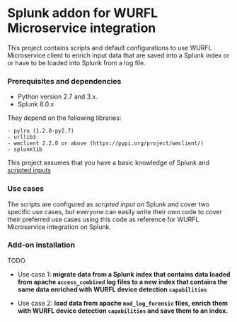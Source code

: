 # Splunk addon for WURFL Microservice integration

This project contains scripts and default configurations 
to use WURFL Microservice client to enrich input data that are saved into a Splunk index or
or have to be loaded into Splunk from a log file.

 ### Prerequisites and dependencies
 
 - Python version 2.7 and 3.x.
 - Splunk 8.0.x
 
 
 They depend on the following libraries:
    
    - pylru (1.2.0-py2.7)
    - urllib3
    - wmclient 2.2.0 or above (https://pypi.org/project/wmclient/)
    - splunklib
    
   This project assumes that you have a basic knowledge of Splunk and [scripted inputs](https://docs.splunk.com/Documentation/SplunkCloud/latest/AdvancedDev/ScriptSetup)

### Use cases

The scripts are configured as *scripted input* on Splunk and cover two specific use cases, 
but everyone can easily write their own code to cover their preferred use cases
using this code as reference for WURFL Microservice integration on Splunk.

### Add-on installation
TODO

- Use case 1: **migrate data from a Splunk index that contains data loaded from
 apache `access_combined` log files to a new index that contains the same data enriched with 
 WURFL device detection `capabilities`**
 
 
 - Use case 2: **load data from apache `mod_log_forensic` files, enrich them with  WURFL device detection 
 `capabilities` and save them to an index.**
 
  